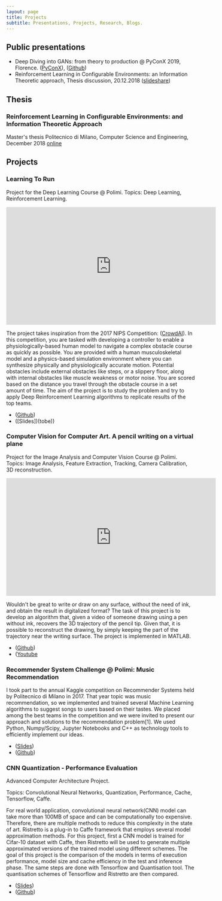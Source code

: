 ```yaml
---
layout: page
title: Projects
subtitle: Presentations, Projects, Research, Blogs.
---
```



## Public presentations

* Deep Diving into GANs: from theory to production @ PyConX 2019, Florence. ([PyConX](https://www.pycon.it/conference/talks/deep-diving-into-gans-form-theory-to-production)), ([Github](https://github.com/zurutech/gans-from-theory-to-production))
* Reinforcement Learning in Configurable Environments: an Information Theoretic approach, Thesis discussion, 20.12.2018 ([slideshare](https://www.slideshare.net/EmanueleGhelfi/reinforcement-learning-in-configurable-environments))

## Thesis

### Reinforcement Learning in Configurable Environments: and Information Theoretic Approach
Master's thesis
Politecnico di Milano, Computer Science and Engineering, December 2018
[online](https://www.politesi.polimi.it/handle/10589/144736)

## Projects

### Learning To Run
Project for the Deep Learning Course @ Polimi.
Topics: Deep Learning, Reinforcement Learning.
<iframe width="560" height="315" src="https://www.youtube.com/embed/HVOrhxypOGg" frameborder="0" allow="accelerometer; autoplay; encrypted-media; gyroscope; picture-in-picture" allowfullscreen></iframe>

The project takes inspiration from the 2017 NIPS Competition: ([CrowdAI](https://www.crowdai.org/challenges/nips-2017-learning-to-run)).
In this competition, you are tasked with developing a controller to enable a physiologically-based human model to navigate a complex obstacle course as quickly as possible. You are provided with a human musculoskeletal model and a physics-based simulation environment where you can synthesize physically and physiologically accurate motion. Potential obstacles include external obstacles like steps, or a slippery floor, along with internal obstacles like muscle weakness or motor noise. You are scored based on the distance you travel through the obstacle course in a set amount of time.
The aim of the project is to study the problem and try to apply Deep Reinforcement Learning algorithms to replicate results of the top teams.

- ([Github](https://github.com/MultiBeerBandits/learning-to-run))
- ([Slides])(tobe))

### Computer Vision for Computer Art. A pencil writing on a virtual plane
Project for the Image Analysis and Computer Vision Course @ Polimi.
Topics: Image Analysis, Feature Extraction, Tracking, Camera Calibration, 3D reconstruction.

<iframe width="560" height="315" src="https://www.youtube.com/embed/U7XAzXeBx-U" frameborder="0" allow="accelerometer; autoplay; encrypted-media; gyroscope; picture-in-picture" allowfullscreen></iframe>

Wouldn't be great to write or draw on any surface, without the need of ink, and obtain the result in digitalized format? The task of this project is to develop an algorithm that, given a video of someone drawing using a pen without ink, recovers the 3D trajectory of the pencil tip.
Given that, it is possible to reconstruct the drawing, by simply keeping the part of the trajectory near the writing surface. 
The project is implemented in MATLAB.

- ([Github](https://github.com/EmilianoGagliardiEmanueleGhelfi/inkless-painting))
- ([Youtube](https://www.youtube.com/watch?v=U7XAzXeBx-U)

### Recommender System Challenge @ Polimi: Music Recommendation
I took part to the annual Kaggle competition on Recommender Systems held by Politecnico di Milano in 2017. That year topic was music recommendation, so we implemented and trained several Machine Learning algorithms to suggest songs to users based on their tastes.
We placed among the best teams in the competition and we were invited to present our approach and solutions to the recommendation problem[1].
We used Python, Numpy/Scipy, Jupyter Notebooks and C++ as technology tools to efficiently implement our ideas.
- ([Slides](https://www.slideshare.net/EmanueleGhelfi/recommender-system-challenge))
- ([Github](https://github.com/MultiBeerBandits/recsys\_challenge\_2017))

### CNN Quantization - Performance Evaluation
Advanced Computer Architecture Project.

Topics: Convolutional Neural Networks, Quantization, Performance, Cache, Tensorflow, Caffe. 

For real world application, convolutional neural network(CNN) model can take more than 100MB of space and can be computationally too expensive. Therefore, there are multiple methods to reduce this complexity in the state of art. Ristretto is a plug-in to Caffe framework that employs several model approximation methods. For this project, first a CNN model is trained for Cifar-10 dataset with Caffe, then Ristretto will be used to generate multiple approximated versions of the trained model using different schemes. The goal of this project is the comparison of the models in terms of execution performance, model size and cache efficiency in the test and inference phase. The same steps are done with Tensorflow and Quantisation tool. The quantisation schemes of Tensorflow and Ristretto are then compared.

- ([Slides](https://www.slideshare.net/EmanueleGhelfi/cnn-quantization))
- ([Github](https://github.com/EmilianoGagliardiEmanueleGhelfi/CNN-compression-performance))

